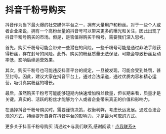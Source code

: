 # 抖音千粉号购买

抖音作为当下最火爆的社交媒体平台之一，拥有大量用户和粉丝。对于一些个人或者企业来说，拥有一个高粉丝量的抖音号可以带来更多的曝光和关注，因此出现了抖音千粉号购买的市场。但是，是否值得购买千粉号，需要我们深入思考。

首先，购买千粉号可能会带来一些潜在的风险。一些千粉号可能是通过非法手段获得粉丝，存在封号的风险。此外，购买的粉丝质量无法保证，可能会导致粉丝互动率低，影响后续运营效果。

其次，购买千粉号也可能违反抖音平台的规定，一旦被发现，可能会受到处罚，甚至封号。因此，建议大家在抖音平台上，通过合法渠道，通过优质内容和精心运营，吸引真实粉丝的增长。

最后，虽然购买千粉号可能能够短期内快速增加粉丝数量，但长期来看，质量才是关键。真实的、活跃的粉丝才能够为个人或者企业带来真正的价值和影响力。

在选择抖音千粉号购买时，需要谨慎决策，权衡利弊，考虑长远发展。通过合法合规的方式，持续提升自身在抖音平台的影响力，才是最为可取的方式。

更多关于抖音千粉号购买 请通过✈与我们联系,感谢阅读！[点我联系✈](https://auth.G208.com)